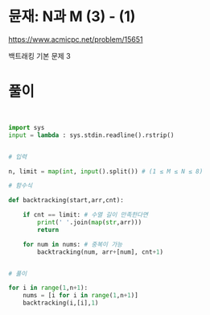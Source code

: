 # 뮨재: N과 M (3) - (1)
https://www.acmicpc.net/problem/15651

백트래킹 기본 문제 3

# 풀이
``` python


import sys
input = lambda : sys.stdin.readline().rstrip()


# 입력

n, limit = map(int, input().split()) # (1 ≤ M ≤ N ≤ 8)

# 함수식

def backtracking(start,arr,cnt):

    if cnt == limit: # 수열 길이 만족한다면
        print(' '.join(map(str,arr)))
        return

    for num in nums: # 중복이 가능
        backtracking(num, arr+[num], cnt+1)


# 풀이

for i in range(1,n+1):
    nums = [i for i in range(1,n+1)]
    backtracking(i,[i],1)



```
